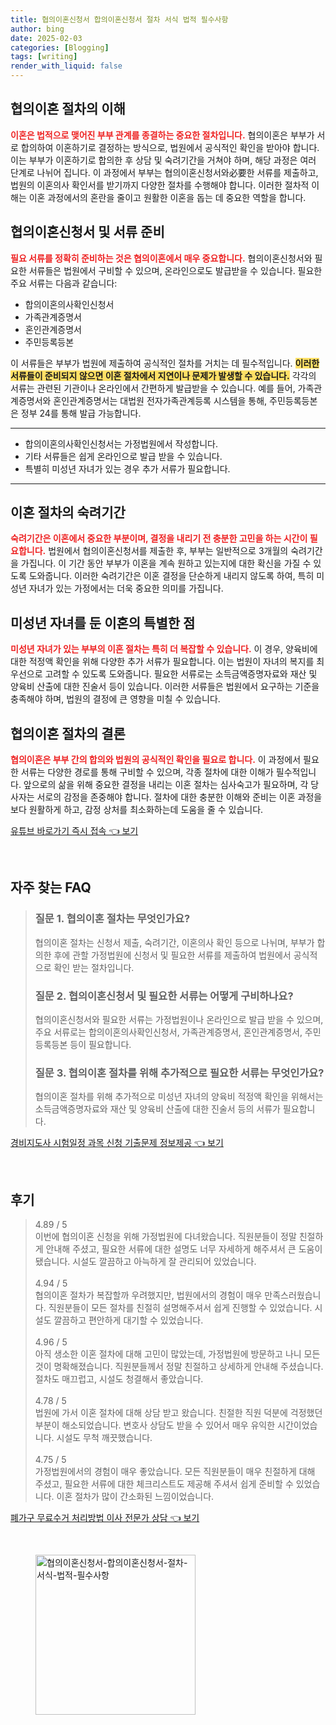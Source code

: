 ```yaml
---
title: 협의이혼신청서 합의이혼신청서 절차 서식 법적 필수사항
author: bing
date: 2025-02-03
categories: [Blogging]
tags: [writing]
render_with_liquid: false
---
```



<h2 id='협의이혼 절차의 이해'>협의이혼 절차의 이해</h2>

<p><b><span style="color: #ee2323;">이혼은 법적으로 맺어진 부부 관계를 종결하는 중요한 절차입니다.</span></b> 협의이혼은 부부가 서로 합의하여 이혼하기로 결정하는 방식으로, 법원에서 공식적인 확인을 받아야 합니다. 이는 부부가 이혼하기로 합의한 후 상담 및 숙려기간을 거쳐야 하며, 해당 과정은 여러 단계로 나뉘어 집니다. 이 과정에서 부부는 협의이혼신청서와必要한 서류를 제출하고, 법원의 이혼의사 확인서를 받기까지 다양한 절차를 수행해야 합니다. 이러한 절차적 이해는 이혼 과정에서의 혼란을 줄이고 원활한 이혼을 돕는 데 중요한 역할을 합니다.</p>

<h2 id='협의이혼신청서 및 서류 준비'>협의이혼신청서 및 서류 준비</h2>

<p><b><span style="color: #ee2323;">필요 서류를 정확히 준비하는 것은 협의이혼에서 매우 중요합니다.</span></b> 협의이혼신청서와 필요한 서류들은 법원에서 구비할 수 있으며, 온라인으로도 발급받을 수 있습니다. 필요한 주요 서류는 다음과 같습니다:</p>

<ul>
    <li>합의이혼의사확인신청서</li>
    <li>가족관계증명서</li>
    <li>혼인관계증명서</li>
    <li>주민등록등본</li>
</ul>

<p>이 서류들은 부부가 법원에 제출하여 공식적인 절차를 거치는 데 필수적입니다. <b><span style="background-color: #ffe066;">이러한 서류들이 준비되지 않으면 이혼 절차에서 지연이나 문제가 발생할 수 있습니다.</span></b> 각각의 서류는 관련된 기관이나 온라인에서 간편하게 발급받을 수 있습니다. 예를 들어, 가족관계증명서와 혼인관계증명서는 대법원 전자가족관계등록 시스템을 통해, 주민등록등본은 정부 24를 통해 발급 가능합니다.</p>

<hr />

<ul>
    <li>합의이혼의사확인신청서는 가정법원에서 작성합니다.</li>
    <li>기타 서류들은 쉽게 온라인으로 발급 받을 수 있습니다.</li>
    <li>특별히 미성년 자녀가 있는 경우 추가 서류가 필요합니다.</li>
</ul>

<hr />

<h2 id='이혼 절차의 숙려기간'>이혼 절차의 숙려기간</h2>

<p><b><span style="color: #ee2323;">숙려기간은 이혼에서 중요한 부분이며, 결정을 내리기 전 충분한 고민을 하는 시간이 필요합니다.</span></b> 법원에서 협의이혼신청서를 제출한 후, 부부는 일반적으로 3개월의 숙려기간을 가집니다. 이 기간 동안 부부가 이혼을 계속 원하고 있는지에 대한 확신을 가질 수 있도록 도와줍니다. 이러한 숙려기간은 이혼 결정을 단순하게 내리지 않도록 하여, 특히 미성년 자녀가 있는 가정에서는 더욱 중요한 의미를 가집니다.</p>

<h2 id='미성년 자녀를 둔 이혼의 특별한 점'>미성년 자녀를 둔 이혼의 특별한 점</h2>

<p><b><span style="color: #ee2323;">미성년 자녀가 있는 부부의 이혼 절차는 특히 더 복잡할 수 있습니다.</span></b> 이 경우, 양육비에 대한 적정액 확인을 위해 다양한 추가 서류가 필요합니다. 이는 법원이 자녀의 복지를 최우선으로 고려할 수 있도록 도와줍니다. 필요한 서류로는 소득금액증명자료와 재산 및 양육비 산출에 대한 진술서 등이 있습니다. 이러한 서류들은 법원에서 요구하는 기준을 충족해야 하며, 법원의 결정에 큰 영향을 미칠 수 있습니다.</p>

<h2 id='협의이혼 절차의 결론'>협의이혼 절차의 결론</h2>

<p><b><span style="color: #ee2323;">협의이혼은 부부 간의 합의와 법원의 공식적인 확인을 필요로 합니다.</span></b> 이 과정에서 필요한 서류는 다양한 경로를 통해 구비할 수 있으며, 각종 절차에 대한 이해가 필수적입니다. 앞으로의 삶을 위해 중요한 결정을 내리는 이혼 절차는 심사숙고가 필요하며, 각 당사자는 서로의 감정을 존중해야 합니다. 절차에 대한 충분한 이해와 준비는 이혼 과정을 보다 원활하게 하고, 감정 상처를 최소화하는데 도움을 줄 수 있습니다.</p>


<p><a class="click-button" title="유튜브 바로가기 즉시 접속" href="https://greenforu.github.io/posts/%EC%9C%A0%ED%8A%9C%EB%B8%8C-%EB%B0%94%EB%A1%9C%EA%B0%80%EA%B8%B0-%EC%A6%89%EC%8B%9C-%EC%A0%91%EC%86%8D/" rel="dofollow">유튜브 바로가기 즉시 접속 👈 보기</a></p><br>
<h2 id='자주_찾는_FAQ'>자주 찾는 FAQ</h2>
<div itemscope="" itemtype="https://schema.org/FAQPage"> 
<blockquote> 
<div itemscope="" itemprop="mainEntity" itemtype="https://schema.org/Question"> 
<h3 itemprop="name">질문 1. 협의이혼 절차는 무엇인가요?</h3> 
<div itemscope="" itemprop="acceptedAnswer" itemtype="https://schema.org/Answer"> 
<span itemprop="text"> 
<p>협의이혼 절차는 신청서 제출, 숙려기간, 이혼의사 확인 등으로 나뉘며, 부부가 합의한 후에 관할 가정법원에 신청서 및 필요한 서류를 제출하여 법원에서 공식적으로 확인 받는 절차입니다.</p> 
</span> 
</div> 
</div> 
<div itemscope="" itemprop="mainEntity" itemtype="https://schema.org/Question"> 
<h3 itemprop="name">질문 2. 협의이혼신청서 및 필요한 서류는 어떻게 구비하나요?</h3> 
<div itemscope="" itemprop="acceptedAnswer" itemtype="https://schema.org/Answer"> 
<span itemprop="text"> 
<p>협의이혼신청서와 필요한 서류는 가정법원이나 온라인으로 발급 받을 수 있으며, 주요 서류로는 합의이혼의사확인신청서, 가족관계증명서, 혼인관계증명서, 주민등록등본 등이 필요합니다.</p> 
</span> 
</div> 
</div> 
<div itemscope="" itemprop="mainEntity" itemtype="https://schema.org/Question"> 
<h3 itemprop="name">질문 3. 협의이혼 절차를 위해 추가적으로 필요한 서류는 무엇인가요?</h3> 
<div itemscope="" itemprop="acceptedAnswer" itemtype="https://schema.org/Answer"> 
<span itemprop="text"> 
<p>협의이혼 절차를 위해 추가적으로 미성년 자녀의 양육비 적정액 확인을 위해서는 소득금액증명자료와 재산 및 양육비 산출에 대한 진술서 등의 서류가 필요합니다.</p> 
</span> 
</div> 
</div> 
</blockquote> 
</div>
<p><a class="click-button" title="경비지도사 시험일정 과목 신청 기출문제 정보제공" href="https://greenforu.github.io/posts/%EA%B2%BD%EB%B9%84%EC%A7%80%EB%8F%84%EC%82%AC-%EC%8B%9C%ED%97%98%EC%9D%BC%EC%A0%95-%EA%B3%BC%EB%AA%A9-%EC%8B%A0%EC%B2%AD-%EA%B8%B0%EC%B6%9C%EB%AC%B8%EC%A0%9C-%EC%A0%95%EB%B3%B4%EC%A0%9C%EA%B3%B5/" rel="dofollow">경비지도사 시험일정 과목 신청 기출문제 정보제공 👈 보기</a></p><br>
<h2 id='후기'>후기</h2>
<div itemscope itemtype="https://schema.org/Product">
  <blockquote>
  <div itemprop="review" itemscope itemtype="https://schema.org/Review">
      <div itemprop="reviewRating" itemscope itemtype="https://schema.org/Rating"> <span itemprop="ratingValue">4.89</span> / <span itemprop="bestRating">5</span> </div>
      <span itemprop="reviewBody">이번에 협의이혼 신청을 위해 가정법원에 다녀왔습니다. 직원분들이 정말 친절하게 안내해 주셨고, 필요한 서류에 대한 설명도 너무 자세하게 해주셔서 큰 도움이 됐습니다. 시설도 깔끔하고 아늑하게 잘 관리되어 있었습니다.</span>
  </div>
  <br>
  <div itemprop="review" itemscope itemtype="https://schema.org/Review">
      <div itemprop="reviewRating" itemscope itemtype="https://schema.org/Rating"> <span itemprop="ratingValue">4.94</span> / <span itemprop="bestRating">5</span> </div>
      <span itemprop="reviewBody">협의이혼 절차가 복잡할까 우려했지만, 법원에서의 경험이 매우 만족스러웠습니다. 직원분들이 모든 절차를 친절히 설명해주셔서 쉽게 진행할 수 있었습니다. 시설도 깔끔하고 편안하게 대기할 수 있었습니다.</span>
  </div>
  <br>
  <div itemprop="review" itemscope itemtype="https://schema.org/Review">
      <div itemprop="reviewRating" itemscope itemtype="https://schema.org/Rating"> <span itemprop="ratingValue">4.96</span> / <span itemprop="bestRating">5</span> </div>
      <span itemprop="reviewBody">아직 생소한 이혼 절차에 대해 고민이 많았는데, 가정법원에 방문하고 나니 모든 것이 명확해졌습니다. 직원분들께서 정말 친절하고 상세하게 안내해 주셨습니다. 절차도 매끄럽고, 시설도 청결해서 좋았습니다.</span>
  </div>
  <br>
  <div itemprop="review" itemscope itemtype="https://schema.org/Review">
      <div itemprop="reviewRating" itemscope itemtype="https://schema.org/Rating"> <span itemprop="ratingValue">4.78</span> / <span itemprop="bestRating">5</span> </div>
      <span itemprop="reviewBody">법원에 가서 이혼 절차에 대해 상담 받고 왔습니다. 친절한 직원 덕분에 걱정했던 부분이 해소되었습니다. 변호사 상담도 받을 수 있어서 매우 유익한 시간이었습니다. 시설도 무척 깨끗했습니다.</span>
  </div>
  <br>
  <div itemprop="review" itemscope itemtype="https://schema.org/Review">
      <div itemprop="reviewRating" itemscope itemtype="https://schema.org/Rating"> <span itemprop="ratingValue">4.75</span> / <span itemprop="bestRating">5</span> </div>
      <span itemprop="reviewBody">가정법원에서의 경험이 매우 좋았습니다. 모든 직원분들이 매우 친절하게 대해 주셨고, 필요한 서류에 대한 체크리스트도 제공해 주셔서 쉽게 준비할 수 있었습니다. 이혼 절차가 많이 간소화된 느낌이었습니다.</span>
  </div>
  </blockquote>
</div>
<p><a class="click-button" title="폐가구 무료수거 처리방법 이사 전문가 상담" href="https://greenforu.github.io/posts/%ED%8F%90%EA%B0%80%EA%B5%AC-%EB%AC%B4%EB%A3%8C%EC%88%98%EA%B1%B0-%EC%B2%98%EB%A6%AC%EB%B0%A9%EB%B2%95-%EC%9D%B4%EC%82%AC-%EC%A0%84%EB%AC%B8%EA%B0%80-%EC%83%81%EB%8B%B4/" rel="dofollow">폐가구 무료수거 처리방법 이사 전문가 상담 👈 보기</a></p><br>
<figure class="image"><img src="https://greenforu.github.io/assets/img/thumbnail/협의이혼신청서-합의이혼신청서-절차-서식-법적-필수사항.webp" alt="협의이혼신청서-합의이혼신청서-절차-서식-법적-필수사항" width="256" height="256"></figure>
